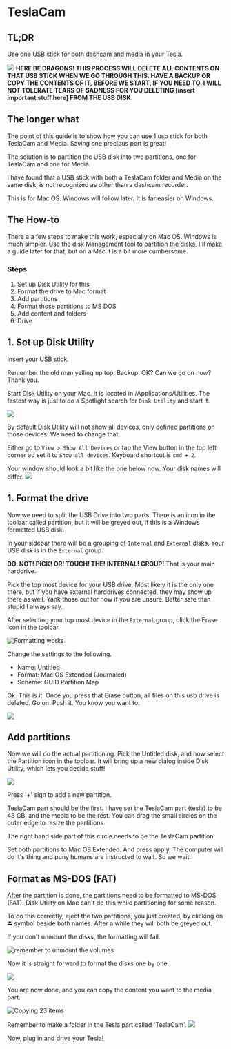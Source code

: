 # TeslaCam

## TL;DR
Use one USB stick for both dashcam and media in your Tesla.

![][grandpa]
**HERE BE DRAGONS! THIS PROCESS WILL DELETE ALL CONTENTS ON THAT USB STICK WHEN WE GO THROUGH THIS. HAVE A BACKUP OR COPY THE CONTENTS OF IT, BEFORE WE START, IF YOU NEED TO. I WILL NOT TOLERATE TEARS OF SADNESS FOR YOU DELETING [insert important stuff here] FROM THE USB DISK.**

## The longer what
The point of this guide is to show how you can use 1 usb stick for both TeslaCam and Media. Saving one precious port is great!

The solution is to partition the USB disk into two partitions, one for TeslaCam and one for Media.

I have found that a USB stick with both a TeslaCam folder and Media on the same disk, is not recognized as other than a dashcam recorder.

This is for Mac OS. Windows will follow later. It is far easier on Windows.

## The How-to
There a a few steps to make this work, especially on Mac OS. Windows is much simpler. Use the disk Management tool to partition the disks. I'll make a guide later for that, but on a Mac it is a bit more cumbersome.

### Steps
1. Set up Disk Utility for this
1. Format the drive to Mac format
1. Add partitions
1. Format those partitions to MS DOS
1. Add content and folders
1. Drive

## 1. Set up Disk Utility
Insert your USB stick.

Remember the old man yelling up top. Backup. OK? Can we go on now? Thank you.

Start Disk Utility on your Mac. It is located in /Applications/Utilities. The fastest way is just to do a Spotlight search for `Disk Utility` and start it.

![][spotlight]

By default Disk Utility will not show all devices, only defined partitions on those devices. We need to change that.

Either go to `View > Show All Devices` or tap the View button in the top left corner ad set it to `Show all devices`. Keyboard shortcut is `cmd + 2`.

Your window should look a bit like the one below now. Your disk names will differ.
![][default-disk]


## 1. Format the drive
Now we need to split the USB Drive into two parts. There is an icon in the toolbar called partition, but it will be greyed out, if this is a Windows formatted USB disk.

In your sidebar there will be a grouping of `Internal` and `External` disks. Your USB disk is in the `External` group.

**DO. NOT! PICK! OR! TOUCH! THE! INTERNAL! GROUP!** That is your main harddrive.

Pick the top most device for your USB drive. Most likely it is the only one there, but if you have external harddrives connected, they may show up there as well. Yank those out for now if you are unsure. Better safe than stupid I always say.

After selecting your top most device in the `External` group, click the Erase icon in the toolbar

![][erase-disk]

Change the settings to the following.
- Name: Untitled
- Format: Mac OS Extended (Journaled)
- Scheme: GUID Partition Map

Ok. This is it. Once you press that Erase button, all files on this usb drive is deleted. Go on. Push it. You know you want to.

![][push]

## Add partitions
Now we will do the actual partitioning.
Pick the Untitled disk, and now select the Partition icon in the toolbar. It will bring up a new dialog inside Disk Utility, which lets you decide stuff!

![][partition]

Press '+' sign to add a new partition.

TeslaCam part should be the first. I have set the TeslaCam part (tesla) to be 48 GB, and the media to be the rest. You can drag the small circles on the outer edge to resize the partitions.

The right hand side part of this circle needs to be the TeslaCam partition.

Set both partitions to Mac OS Extended. And press apply. The computer will do it's thing and puny humans are instructed to wait. So we wait.

## Format as MS-DOS (FAT)
After the partition is done, the partitions need to be formatted to MS-DOS (FAT). Disk Utility on Mac can't do this while partitioning for some reason.

To do this correctly, eject the two partitions, you just created, by clicking on ⏏️ symbol beside both names. After a while they will both be greyed out.

If you don't unmount the disks, the formatting will fail.

![][format error mounted]

Now it is straight forward to format the disks one by one.

![][format]

You are now done, and you can copy the content you want to the media part.

![][copy]

Remember to make a folder in the Tesla part called 'TeslaCam'.
![][folder]

Now, plug in and drive your Tesla!

[erase-disk]: erase-disk.png "Formatting works"
[format error mounted]: format-error-unmounted.png  "remember to unmount the volumes"
[copy]: copy.png "Copying 23 items"
[folder]: teslacam.png
[default-disk]: default-disk-utility.png
[grandpa]: grandpa.gif
[format]: format.png
[push]: pushbutton.gif
[partition]: partition.png
[spotlight]: spotlight.png